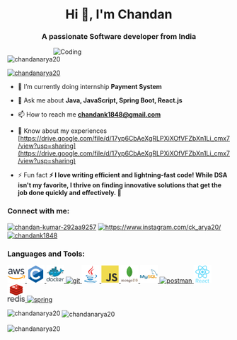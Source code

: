 <h1 align="center">Hi 👋, I'm Chandan</h1>
<h3 align="center">A passionate Software developer from India</h3>

<img align="right" alt="Coding" width="400" src="https://media4.giphy.com/media/v1.Y2lkPTc5MGI3NjExaHF4emoxbmxna2N1c3JhY2txcTAzbzdpeDk1M3kxM2FkdG9xeHllOSZlcD12MV9pbnRlcm5hbF9naWZfYnlfaWQmY3Q9Zw/RbDKaczqWovIugyJmW/giphy.webp" />

<p align="left"> <img src="https://komarev.com/ghpvc/?username=chandanarya20&label=Profile%20views&color=0e75b6&style=flat" alt="chandanarya20" /> </p>

<p align="left"> <a href="https://github.com/ryo-ma/github-profile-trophy"><img src="https://github-profile-trophy.vercel.app/?username=chandanarya20" alt="chandanarya20" /></a> </p>

- 🔭 I’m currently doing internship **Payment System**

- 💬 Ask me about **Java, JavaScript, Spring Boot, React.js**

- 📫 How to reach me **chandank1848@gmail.com**

- 📄 Know about my experiences [https://drive.google.com/file/d/17yp6CbAeXgRLPXiXOfVFZbXn1Li_cmx7/view?usp=sharing](https://drive.google.com/file/d/17yp6CbAeXgRLPXiXOfVFZbXn1Li_cmx7/view?usp=sharing)

- ⚡ Fun fact **⚡ I love writing efficient and lightning-fast code! While DSA isn't my favorite, I thrive on finding innovative solutions that get the job done quickly and effectively. 🚀**

<h3 align="left">Connect with me:</h3>
<p align="left">
<a href="https://linkedin.com/in/chandan-kumar-292aa9257" target="blank"><img align="center" src="https://raw.githubusercontent.com/rahuldkjain/github-profile-readme-generator/master/src/images/icons/Social/linked-in-alt.svg" alt="chandan-kumar-292aa9257" height="30" width="40" /></a>
<a href="https://instagram.com/https://www.instagram.com/ck_arya20/" target="blank"><img align="center" src="https://raw.githubusercontent.com/rahuldkjain/github-profile-readme-generator/master/src/images/icons/Social/instagram.svg" alt="https://www.instagram.com/ck_arya20/" height="30" width="40" /></a>
<a href="https://www.leetcode.com/chandank1848" target="blank"><img align="center" src="https://raw.githubusercontent.com/rahuldkjain/github-profile-readme-generator/master/src/images/icons/Social/leet-code.svg" alt="chandank1848" height="30" width="40" /></a>
</p>

<h3 align="left">Languages and Tools:</h3>
<p align="left"> <a href="https://aws.amazon.com" target="_blank" rel="noreferrer"> <img src="https://raw.githubusercontent.com/devicons/devicon/master/icons/amazonwebservices/amazonwebservices-original-wordmark.svg" alt="aws" width="40" height="40"/> </a> <a href="https://www.cprogramming.com/" target="_blank" rel="noreferrer"> <img src="https://raw.githubusercontent.com/devicons/devicon/master/icons/c/c-original.svg" alt="c" width="40" height="40"/> </a> <a href="https://www.docker.com/" target="_blank" rel="noreferrer"> <img src="https://raw.githubusercontent.com/devicons/devicon/master/icons/docker/docker-original-wordmark.svg" alt="docker" width="40" height="40"/> </a> <a href="https://git-scm.com/" target="_blank" rel="noreferrer"> <img src="https://www.vectorlogo.zone/logos/git-scm/git-scm-icon.svg" alt="git" width="40" height="40"/> </a> <a href="https://www.java.com" target="_blank" rel="noreferrer"> <img src="https://raw.githubusercontent.com/devicons/devicon/master/icons/java/java-original.svg" alt="java" width="40" height="40"/> </a> <a href="https://developer.mozilla.org/en-US/docs/Web/JavaScript" target="_blank" rel="noreferrer"> <img src="https://raw.githubusercontent.com/devicons/devicon/master/icons/javascript/javascript-original.svg" alt="javascript" width="40" height="40"/> </a> <a href="https://www.mongodb.com/" target="_blank" rel="noreferrer"> <img src="https://raw.githubusercontent.com/devicons/devicon/master/icons/mongodb/mongodb-original-wordmark.svg" alt="mongodb" width="40" height="40"/> </a> <a href="https://www.mysql.com/" target="_blank" rel="noreferrer"> <img src="https://raw.githubusercontent.com/devicons/devicon/master/icons/mysql/mysql-original-wordmark.svg" alt="mysql" width="40" height="40"/> </a> <a href="https://postman.com" target="_blank" rel="noreferrer"> <img src="https://www.vectorlogo.zone/logos/getpostman/getpostman-icon.svg" alt="postman" width="40" height="40"/> </a> <a href="https://reactjs.org/" target="_blank" rel="noreferrer"> <img src="https://raw.githubusercontent.com/devicons/devicon/master/icons/react/react-original-wordmark.svg" alt="react" width="40" height="40"/> </a> <a href="https://redis.io" target="_blank" rel="noreferrer"> <img src="https://raw.githubusercontent.com/devicons/devicon/master/icons/redis/redis-original-wordmark.svg" alt="redis" width="40" height="40"/> </a> <a href="https://spring.io/" target="_blank" rel="noreferrer"> <img src="https://www.vectorlogo.zone/logos/springio/springio-icon.svg" alt="spring" width="40" height="40"/> </a> </p>

<p><img align="left" src="https://github-readme-stats.vercel.app/api/top-langs?username=chandanarya20&show_icons=true&locale=en&layout=compact" alt="chandanarya20" /></p>

<p>&nbsp;<img align="center" src="https://github-readme-stats.vercel.app/api?username=chandanarya20&show_icons=true&locale=en" alt="chandanarya20" /></p>

<p><img align="center" src="https://github-readme-streak-stats.herokuapp.com/?user=chandanarya20&" alt="chandanarya20" /></p>
